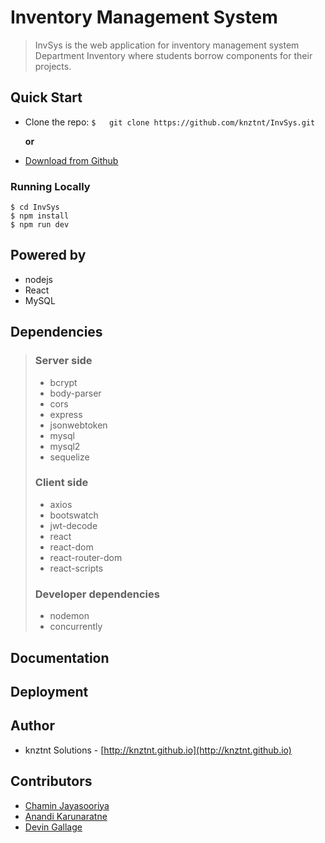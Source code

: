 

# Inventory Management System

> InvSys is the web application for inventory management system
> Department Inventory where students borrow components for their
> projects.


## Quick Start

 - Clone the repo: `$	git clone https://github.com/knztnt/InvSys.git`
 
	 **or**
 
 - [Download from Github](https://github.com/knztnt/InvSys/archive/master.zip)
 
 ### Running Locally
    $ cd InvSys
    $ npm install
    $ npm run dev

## Powered by

 - nodejs
 - React
 - MySQL
 
## Dependencies

> ### Server side
>  - bcrypt
>  - body-parser
>  - cors
>  - express
>  - jsonwebtoken
>  - mysql
>  - mysql2
>  - sequelize
>  ### Client side
>  - axios
>  - bootswatch
>  - jwt-decode
>  - react
>  - react-dom
>  - react-router-dom
>  - react-scripts
>  ### Developer dependencies
>  - nodemon
>  - concurrently

 

## Documentation



## Deployment


## Author

 - knztnt Solutions 	-	[http://knztnt.github.io](http://knztnt.github.io)

## Contributors

 - [Chamin Jayasooriya](https://github.com/chamin96)
 - [Anandi Karunaratne](https://github.com/AnandiKarunaratne)
 - [Devin Gallage](https://github.com/Kulanjith)
